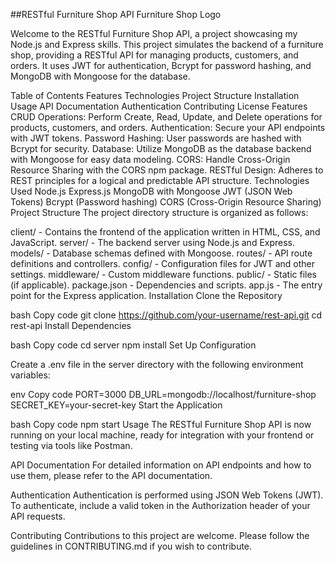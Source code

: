 ##RESTful Furniture Shop API
Furniture Shop Logo

Welcome to the RESTful Furniture Shop API, a project showcasing my Node.js and Express skills. This project simulates the backend of a furniture shop, providing a RESTful API for managing products, customers, and orders. It uses JWT for authentication, Bcrypt for password hashing, and MongoDB with Mongoose for the database.

Table of Contents
Features
Technologies
Project Structure
Installation
Usage
API Documentation
Authentication
Contributing
License
Features
CRUD Operations: Perform Create, Read, Update, and Delete operations for products, customers, and orders.
Authentication: Secure your API endpoints with JWT tokens.
Password Hashing: User passwords are hashed with Bcrypt for security.
Database: Utilize MongoDB as the database backend with Mongoose for easy data modeling.
CORS: Handle Cross-Origin Resource Sharing with the CORS npm package.
RESTful Design: Adheres to REST principles for a logical and predictable API structure.
Technologies Used
Node.js
Express.js
MongoDB with Mongoose
JWT (JSON Web Tokens)
Bcrypt (Password hashing)
CORS (Cross-Origin Resource Sharing)
Project Structure
The project directory structure is organized as follows:

client/ - Contains the frontend of the application written in HTML, CSS, and JavaScript.
server/ - The backend server using Node.js and Express.
models/ - Database schemas defined with Mongoose.
routes/ - API route definitions and controllers.
config/ - Configuration files for JWT and other settings.
middleware/ - Custom middleware functions.
public/ - Static files (if applicable).
package.json - Dependencies and scripts.
app.js - The entry point for the Express application.
Installation
Clone the Repository

bash
Copy code
git clone https://github.com/your-username/rest-api.git
cd rest-api
Install Dependencies

bash
Copy code
cd server
npm install
Set Up Configuration

Create a .env file in the server directory with the following environment variables:

env
Copy code
PORT=3000
DB_URL=mongodb://localhost/furniture-shop
SECRET_KEY=your-secret-key
Start the Application

bash
Copy code
npm start
Usage
The RESTful Furniture Shop API is now running on your local machine, ready for integration with your frontend or testing via tools like Postman.

API Documentation
For detailed information on API endpoints and how to use them, please refer to the API documentation.

Authentication
Authentication is performed using JSON Web Tokens (JWT). To authenticate, include a valid token in the Authorization header of your API requests.

Contributing
Contributions to this project are welcome. Please follow the guidelines in CONTRIBUTING.md if you wish to contribute.
